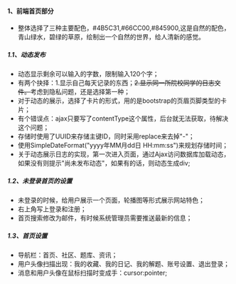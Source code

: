 #### 1、前端首页部分
- 整体选择了三种主要配色，#4B5C31,#66CC00,#845900,这是自然的配色，青山绿水，碧绿的草原，绘制出一个自然的世界，给人清新的感觉。
##### 1.1、动态发布
- 动态显示剩余可以输入的字数，限制输入120个字；
- 有两个抉择：1.显示自己每天记录的东西；~~2.显示同一所院校同学的日志文件。~~考虑到隐私问题，还是选择第一种；
- 对于动态的展示，选择了卡片的形式，用的是bootstrap的页眉页脚类型的卡片；
- 有个错误点：ajax只要写了contentType这个属性，后台就无法获取，待解决这个问题；
- 存储时使用了UUID来存储主键ID，同时采用replace来去掉"-"；
- 使用SimpleDateFormat("yyyy年MM月dd日 HH:mm:ss")来规划存储时间； 
- 关于动态展示日志的实现，第一次进入页面，通过Ajax访问数据库加载动态，如果没有则提示"尚未发布动态"，如果有的话，则动态生成div;

##### 1.2、未登录首页的设置
- 未登录的时候，给用户展示一个页面，轮播图等形式展示网站特色；
- 右上角写上登录和注册；
- 首页搜索修改为邮件，有时候系统管理员需要推送最新的信息；

##### 1.3、首页设置
- 导航栏：首页、社区、题库、资讯；
- 用户头像扫描出现：我的收藏、我的日记、我的解题、账号设置、退出登录；
- 消息和用户头像在鼠标扫描时变成手：cursor:pointer;